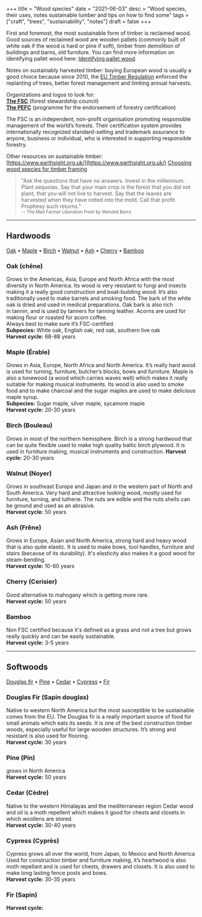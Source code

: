 +++
title = "Wood species"
date = "2021-06-03"
desc = "Wood species, their uses, notes sustainable lumber and tips on how to find some"
tags = ["craft", "trees", "sustainability", "notes"]
draft = false
+++

First and foremost, the most sustainable form of timber is reclaimed wood.
Good sources of reclaimed wood are wooden pallets (commonly built of white oak if the wood is hard or pine if soft), timber from demolition of buildings and barns, old furniture. You can find more information on identifying pallet wood here: [Identifying pallet wood](https://www.1001pallets.com/what-kind-wood-are-pallet-made-of/).

Notes on sustainably harvested timber: buying European wood is usually a good choice because since 2010, the [EU Timber Regulation](https://en.wikipedia.org/wiki/European_Union_Timber_Regulation) enforced the replanting of trees, better forest management and limiting annual harvests.

Organizations and logos to look for:  
[**The FSC**](https://ca.fsc.org/en-ca) (forest stewardship council)  
[**The PEFC**](https://www.pefc.org/) (programme for the endorsement of forestry certification)  

The FSC is an independent, non-profit organisation promoting responsible management of the world’s forests. Their certification system provides internationally recognized standard-setting and trademark assurance to anyone, business or individual, who is interested in supporting responsible forestry.

Other resources on sustainable timber:  
[https://www.earthsight.org.uk/](https://www.earthsight.org.uk/)
[Choosing wood species for timber framing](https://timberframehq.com/timber-framing-101/timber-species/)

> "Ask the questions that have no answers.
Invest in the millennium. Plant sequoias.
Say that your main crop is the forest
that you did not plant,
that you will not live to harvest.
Say that the leaves are harvested
when they have rotted into the mold.
Call that profit. Prophesy such returns."  
<small>-- The Mad Farmer Liberation Front by Wendell Berry</small>

---

## Hardwoods

[Oak](#oak-chêne) •
[Maple](#maple-érable) •
[Birch](#birch-bouleau) •
[Walnut](#walnut-noyer) •
[Ash](#ash-frêne) •
[Cherry](#cherry-cerisier) •
[Bamboo](#bamboo)

### Oak (chêne)
Grows in the Americas, Asia, Europe and North Africa with the most diversity in North America. Its wood is very resistant to fungi and insects making it a really good construction and boat-building wood. It’s also traditionally used to make barrels and smoking food. The bark of the white oak is dried and used in medical preparations. Oak bark is also rich in tannin, and is used by tanners for tanning leather. Acorns are used for making flour or roasted for acorn coffee.  
Always best to make sure it’s FSC-certified.  
**Subpecies:** White oak, English oak, red oak, southern live oak  
**Harvest cycle:** 68-88 years  

### Maple (Érable)
Grows in Asia, Europe, North Africa and North America. It’s really hard wood is used for turning, furniture, butcher’s blocks, bows and furniture. Maple is also a tonewood (a wood which carries waves well) which makes it really suitable for making musical instruments. Its wood is also used to smoke food and to make charcoal and the sugar maples are used to make delicious maple syrup.  
**Subpecies:** Sugar maple, silver maple, sycamore maple  
**Harvest cycle:** 20-30 years

### Birch (Bouleau)
Grows in most of the northern hemisphere. Birch is a strong hardwood that can be quite flexible used to make high quality baltic birch plywood. It is used in furniture making, musical instruments and construction.
**Harvest cycle:** 20-30 years

### Walnut (Noyer)
Grows in southeast Europe and Japan and in the western part of North and South America. Very hard and attractive looking wood, mostly used for furniture, turning, and lutherie. The nuts are edible and the nuts shells can be ground and used as an abrasive.  
**Harvest cycle:** 50 years

### Ash (Frêne)
Grows in Europe, Asian and North America, strong hard and heavy wood that is also quite elastic. It is used to make bows, tool handles, furniture and stairs (because of its durability). It's elasticity also makes it a good wood for steam-bending.  
**Harvest cycle:** 10-60 years

### Cherry (Cerisier)
Good alternative to mahogany which is getting more rare.  
**Harvest cycle:** 50 years

### Bamboo
Non FSC certified because it's defined as a grass and not a tree but grows really quickly and can be easily sustainable.  
**Harvest cycle:** 3-5 years

---

## Softwoods

[Douglas fir](#douglas-fir-sapin-douglas) •
[Pine](#pine-pin) •
[Cedar](#cedar-cèdre) •
[Cypress](#cypress-cyprès) •
[Fir](#fir-sapin)

### Douglas Fir (Sapin douglas)
Native to western North America but the most susceptible to be sustainable comes from the EU. The Douglas fir is a really important source of food for small animals which eats its seeds. It is one of the best construction timber woods, especially useful for large wooden structures. It’s strong and resistant is also used for flooring.  
**Harvest cycle:** 30 years

### Pine (Pin)
grows in North America  
**Harvest cycle:** 50 years

### Cedar (Cèdre)
Native to the western Himalayas and the mediterranean region
Cedar wood and oil is a moth repellent which makes it good for chests and closets in which woollens are stored.  
**Harvest cycle:** 30-40 years

### Cypress (Cyprès)
Cypress grows all over the world, from Japan, to Mexico and North America
Used for construction timber and furniture making, it’s heartwood is also moth repellant and is used for chests, drawers and closets. It is also used to make long lasting fence posts and bows.  
**Harvest cycle:** 30-35 years

### Fir (Sapin)
**Harvest cycle:**
